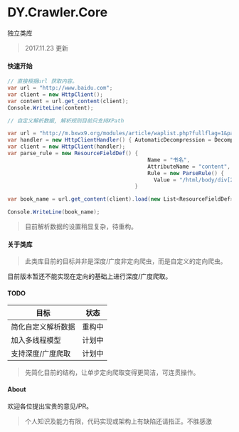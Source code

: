 # DY.Crawler.Core
独立类库

> 2017.11.23 更新



#### 快速开始 

``` c#
// 直接根据url 获取内容。
var url = "http://www.baidu.com";
var client = new HttpClient();
var content = url.get_content(client);
Console.WriteLine(content);
```



``` c#
// 自定义解析数据, 解析规则目前只支持XPath

var url = "http://m.bxwx9.org/modules/article/waplist.php?fullflag=1&page=1";
var handler = new HttpClientHandler() { AutomaticDecompression = DecompressionMethods.GZip };
var client = new HttpClient(handler);
var parse_rule = new ResourceFieldDef() { 
  											Name = "书名", 
  											AttributeName = "content", 
  											Rule = new ParseRule() { 
                                              Value = "/html/body/div[2]/table/tr/td[2]/div/a[1]" } 
										}

var book_name = url.get_content(client).load(new List<ResourceFieldDef>() {parse_rule});

Console.WriteLine(book_name);
```



> 目前解析数据的设置稍显复杂，待重构。



#### 关于类库

> 此类库目前的目标并非是深度/广度非定向爬虫，而是自定义的定向爬虫。

目前版本暂还不能实现在定向的基础上进行深度/广度爬取。



#### TODO

| 目标        | 状态   |
| --------- | ---- |
| 简化自定义解析数据 | 重构中  |
| 加入多线程模型   | 计划中  |
| 支持深度/广度爬取 | 计划中  |



> 先简化目前的结构，让单步定向爬取变得更简洁，可连贯操作。



#### About

欢迎各位提出宝贵的意见/PR。

> 个人知识及能力有限，代码实现或架构上有缺陷还请指正。不胜感激